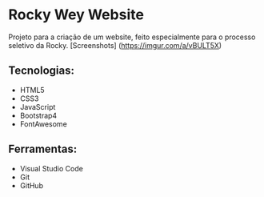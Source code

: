 # Rocky Wey Website
Projeto para a criação de um website, feito especialmente para o processo seletivo da Rocky.
[Screenshots] (https://imgur.com/a/vBULT5X)
## Tecnologias:
- HTML5
- CSS3
- JavaScript
- Bootstrap4
- FontAwesome
## Ferramentas:
- Visual Studio Code
- Git
- GitHub
